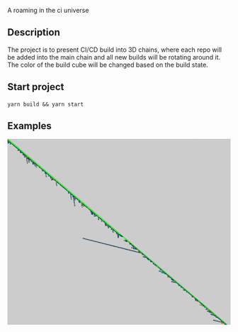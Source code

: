 A roaming in the ci universe

## Description
The project is to present CI/CD build into 3D chains, where each repo will be added into the main chain and all new builds will be rotating around it. 
The color of the build cube will be changed based on the build state.

## Start project
```
yarn build && yarn start
```

## Examples 
![Running Result](roaming.gif)
